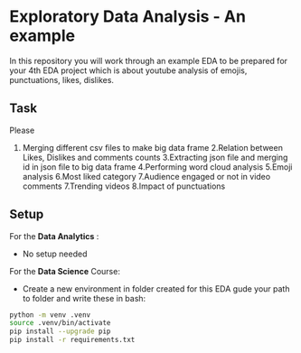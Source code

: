 # Exploratory Data Analysis - An example

In this repository you will work through an example EDA to be prepared for your 4th EDA project which is about youtube analysis of emojis, punctuations, likes, dislikes.


## Task

Please 
1. Merging different csv files to make big data frame
2.Relation between Likes, Dislikes and comments counts
3.Extracting json file and merging id in json file to big data frame
4.Performing word cloud analysis
5.Emoji analysis
6.Most liked category
7.Audience engaged or not in video comments
7.Trending videos 
8.Impact of punctuations
## Setup

For the **Data Analytics** : 
- No setup needed

For the **Data Science** Course:
- Create a new environment in folder created for this EDA 
gude your path to folder and write these in bash:
```bash
python -m venv .venv
source .venv/bin/activate 
pip install --upgrade pip
pip install -r requirements.txt
```

